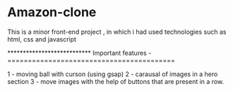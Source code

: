 # Amazon-clone
This is a minor front-end project , in which i had used technologies such as html, css and javascript

*************************** Important features -=========================================

1 - moving ball with curson (using gsap)
2 - carausal of images in a hero section
3 - move images with the help of buttons that are present in a row.

 
